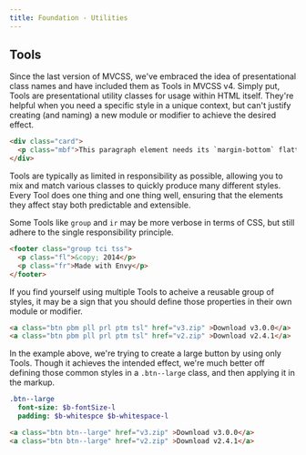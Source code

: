 ```yaml
---
title: Foundation - Utilities
---
```


## Tools

Since the last version of MVCSS, we've embraced the idea of presentational class names and have included them as Tools in MVCSS v4. Simply put, Tools are presentational utility classes for usage within HTML itself. They're helpful when you need a specific style in a unique context, but can't justify creating (and naming) a new module or modifier to achieve the desired effect.

```html
<div class="card">
  <p class="mbf">This paragraph element needs its `margin-bottom` flattened, so we're adding a class of `mbf`.</p>
</div>
```

Tools are typically as limited in responsibility as possible, allowing you to mix and match various classes to quickly produce many different styles. Every Tool does one thing and one thing well, ensuring that the elements they affect stay both predictable and extensible.

Some Tools like `group` and `ir` may be more verbose in terms of CSS, but still adhere to the single responsibility principle.

```html
<footer class="group tci tss">
  <p class="fl">&copy; 2014</p>
  <p class="fr">Made with Envy</p>
</footer>
```

If you find yourself using multiple Tools to acheive a reusable group of styles, it may be a sign that you should define those properties in their own module or modifier.

```html
<a class="btn pbm pll prl ptm tsl" href="v3.zip" >Download v3.0.0</a>
<a class="btn pbm pll prl ptm tsl" href="v2.zip" >Download v2.4.1</a>
```

In the example above, we're trying to create a large button by using only Tools. Though it achieves the intended effect, we're much better off defining those common styles in a `.btn--large` class, and then applying it in the markup.

```sass
.btn--large
  font-size: $b-fontSize-l
  padding: $b-whitespce $b-whitespace-l
```

```html
<a class="btn btn--large" href="v3.zip" >Download v3.0.0</a>
<a class="btn btn--large" href="v2.zip" >Download v2.4.1</a>
```
